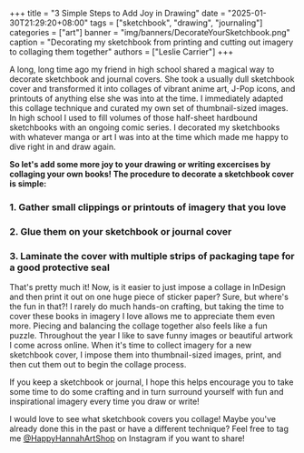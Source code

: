 +++
title = "3 Simple Steps to Add Joy in Drawing"
date = "2025-01-30T21:29:20+08:00"
tags = ["sketchbook", "drawing", "journaling"]
categories = ["art"]
banner = "img/banners/DecorateYourSketchbook.png"
caption = "Decorating my sketchbook from printing and cutting out imagery to collaging them together"
authors = ["Leslie Carrier"]
+++

A long, long time ago my friend in high school shared a magical way to decorate sketchbook and journal covers. She took a usually dull sketchbook cover and transformed it into collages of vibrant anime art, J-Pop icons, and printouts of anything else she was into at the time. I immediately adapted this collage technique and curated my own set of thumbnail-sized images. In high school I used to fill volumes of those half-sheet hardbound sketchbooks with an ongoing comic series. I decorated my sketchbooks with whatever manga or art I was into at the time which made me happy to dive right in and draw again.

**So let's add some more joy to your drawing or writing excercises by collaging your own books! The procedure to decorate a sketchbook cover is simple:**

### 1. Gather small clippings or printouts of imagery that you love

### 2. Glue them on your sketchbook or journal cover

### 3. Laminate the cover with multiple strips of packaging tape for a good protective seal

That's pretty much it! Now, is it easier to just impose a collage in InDesign and then print it out on one huge piece of sticker paper? Sure, but where's the fun in that?! I rarely do much hands-on crafting, but taking the time to cover these books in imagery I love allows me to appreciate them even more. Piecing and balancing the collage together also feels like a fun puzzle. Throughout the year I like to save funny images or beautiful artwork I come across online. When it's time to collect imagery for a new sketchbook cover, I impose them into thumbnail-sized images, print, and then cut them out to begin the collage process. 

If you keep a sketchbook or journal, I hope this helps encourage you to take some time to do some crafting and in turn surround yourself with fun and inspirational imagery every time you draw or write! 

I would love to see what sketchbook covers you collage! Maybe you've already done this in the past or have a different technique? Feel free to tag me [@HappyHannahArtShop](https://www.instagram.com/happyhannahartshop/) on Instagram if you want to share!
